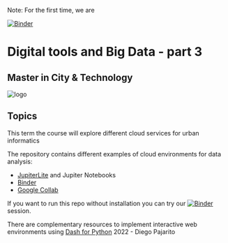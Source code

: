 Note: For the first time, we are

[![Binder](https://mybinder.org/badge_logo.svg)](https://mybinder.org/v2/gh/IaaC/MACT21.22_Digital_tools_Big_Data_part_3/main)

# Digital tools and Big Data - part 3

## Master in City & Technology

![logo](https://media.licdn.com/dms/image/C4E0BAQGDDvyorp8M6Q/company-logo_200_200/0?e=2159024400&v=beta&t=ZSxK1Y4I4htBiv9tQDuxubRkYHr3Y12g55jhvGiyYKU)

## Topics

This term the course will explore different cloud services for urban informatics

The repository contains different examples of cloud environments for data analysis:

- [JupiterLite](https://jupyterlite.readthedocs.io/en/latest/_static/lab/index.html) and Jupiter Notebooks
- [Binder](https://mybinder.org/)
- [Google Collab](https://colab.research.google.com/)

If you want to run this repo without installation you can try our 
[![Binder](https://mybinder.org/badge_logo.svg)](https://mybinder.org/v2/gh/IaaC/MACT21.22_Digital_tools_Big_Data_part_3/main?filepath=session_3/c_hello_dash_notebook.ipynb)
 session.

There are complementary resources to implement interactive web environments using [Dash for Python](https://dash.plotly.com/introduction)
2022 - Diego Pajarito
